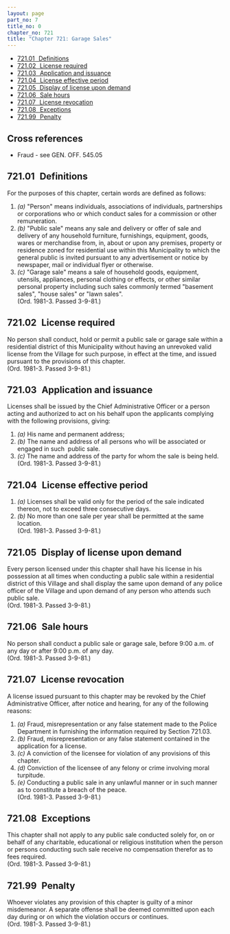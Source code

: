 ```yaml
---
layout: page
part_no: 7
title_no: 0
chapter_no: 721
title: "Chapter 721: Garage Sales"
---
```


* [721.01   Definitions](#72101-definitions)
* [721.02   License required](#72102-license-required)
* [721.03   Application and issuance](#72103-application-and-issuance)
* [721.04   License effective period](#72104-license-effective-period)
* [721.05   Display of license upon demand](#72105-display-of-license-upon-demand)
* [721.06   Sale hours](#72106-sale-hours)
* [721.07   License revocation](#72107-license-revocation)
* [721.08   Exceptions](#72108-exceptions)
* [721.99   Penalty](#72199-penalty)

## Cross references

* Fraud - see GEN. OFF. 545.05

## 721.01   Definitions

For the purposes of this chapter, certain words are defined as follows:

1. _(a)_ "Person" means individuals, associations of individuals, partnerships
or corporations who or which conduct sales for a commission or other
remuneration.
2. _(b)_ "Public sale" means any sale and delivery or offer of sale and
delivery of any household furniture, furnishings, equipment, goods, wares or
merchandise from, in, about or upon any premises, property or residence zoned
for residential use within this Municipality to which the general public is
invited pursuant to any advertisement or notice by newspaper, mail or
individual flyer or otherwise.
3. _(c)_ "Garage sale" means a sale of household goods, equipment, utensils,
appliances, personal clothing or effects, or other similar personal property
including such sales commonly termed "basement sales", "house sales" or "lawn
sales".  
(Ord. 1981-3. Passed 3-9-81.)

## 721.02   License required

No person shall conduct, hold or permit a public sale or garage sale within
a residential district of this Municipality without having an unrevoked valid
license from the Village for such purpose, in effect at the time, and issued
pursuant to the provisions of this chapter.  
(Ord. 1981-3. Passed 3-9-81.)

## 721.03   Application and issuance

Licenses shall be issued by the Chief Administrative Officer or a person
acting and authorized to act on his behalf upon the applicants complying with
the following provisions, giving:

1. _(a)_ His name and permanent address;
2. _(b)_ The name and address of all persons who will be associated or engaged
in such  public sale.
3. _(c)_ The name and address of the party for whom the sale is being held.  
(Ord. 1981-3. Passed 3-9-81.)

## 721.04   License effective period

1. _(a)_ Licenses shall be valid only for the period of the sale indicated
thereon, not to exceed three consecutive days.
2. _(b)_ No more than one sale per year shall be permitted at the same
location.  
(Ord. 1981-3. Passed 3-9-81.)

## 721.05   Display of license upon demand

Every person licensed under this chapter shall have his license in his
possession at all times when conducting a public sale within a residential
district of this Village and shall display the same upon demand of any police
officer of the Village and upon demand of any person who attends such public
sale.  
(Ord. 1981-3. Passed 3-9-81.)

## 721.06   Sale hours

No person shall conduct a public sale or garage sale, before 9:00 a.m. of
any day or after 9:00 p.m. of any day.  
(Ord. 1981-3. Passed 3-9-81.)

## 721.07   License revocation

A license issued pursuant to this chapter may be revoked by the Chief
Administrative Officer, after notice and hearing, for any of the following
reasons:

1. _(a)_ Fraud, misrepresentation or any false statement made to the Police
Department in furnishing the information required by Section 721.03.
2. _(b)_ Fraud, misrepresentation or any false statement contained in the
application for a license.
3. _(c)_ A conviction of the licensee for violation of any provisions of this
chapter.
4. _(d)_ Conviction of the licensee of any felony or crime involving moral
turpitude.
5. _(e)_ Conducting a public sale in any unlawful manner or in such manner as
to constitute a breach of the peace.  
(Ord. 1981-3. Passed 3-9-81.)

## 721.08   Exceptions

This chapter shall not apply to any public sale conducted solely for, on or
behalf of any charitable, educational or religious institution when the person
or persons conducting such sale receive no compensation therefor as to fees
required.  
(Ord. 1981-3. Passed 3-9-81.)

## 721.99   Penalty

Whoever violates any provision of this chapter is guilty of a minor
misdemeanor. A separate offense shall be deemed committed upon each day during
or on which the violation occurs or continues.  
(Ord. 1981-3. Passed 3-9-81.)
